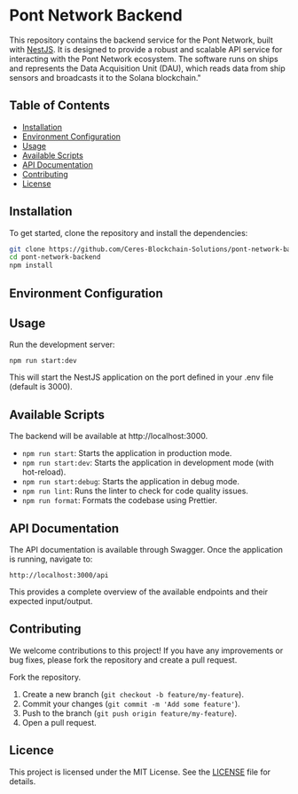 # Pont Network Backend

This repository contains the backend service for the Pont Network, built with [NestJS](https://nestjs.com/). It is designed to provide a robust and scalable API service for interacting with the Pont Network ecosystem. The software runs on ships and represents the Data Acquisition Unit (DAU), which reads data from ship sensors and broadcasts it to the Solana blockchain."

## Table of Contents

- [Installation](#installation)
- [Environment Configuration](#environment-configuration)
- [Usage](#usage)
- [Available Scripts](#available-scripts)
- [API Documentation](#api-documentation)
- [Contributing](#contributing)
- [License](#license)

## Installation

To get started, clone the repository and install the dependencies:

```bash
git clone https://github.com/Ceres-Blockchain-Solutions/pont-network-backend.git
cd pont-network-backend
npm install
```

## Environment Configuration
## Usage
Run the development server:
```
npm run start:dev
```
This will start the NestJS application on the port defined in your .env file (default is 3000).

## Available Scripts
The backend will be available at http://localhost:3000.
- ```npm run start```: Starts the application in production mode.
- ```npm run start:dev```: Starts the application in development mode (with hot-reload).
- ```npm run start:debug```: Starts the application in debug mode.
- ```npm run lint```: Runs the linter to check for code quality issues.
- ```npm run format```: Formats the codebase using Prettier.


## API Documentation
The API documentation is available through Swagger. Once the application is running, navigate to:

```
http://localhost:3000/api
```
This provides a complete overview of the available endpoints and their expected input/output.

## Contributing
We welcome contributions to this project! If you have any improvements or bug fixes, please fork the repository and create a pull request.

Fork the repository.
1. Create a new branch (```git checkout -b feature/my-feature```).
2. Commit your changes (```git commit -m 'Add some feature'```).
3. Push to the branch (```git push origin feature/my-feature```).
4. Open a pull request.

## Licence
This project is licensed under the MIT License. See the [LICENSE](LICENSE) file for details.
